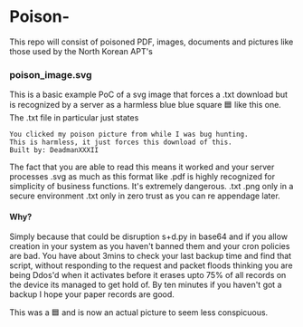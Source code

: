 # Poison-
This repo will consist of poisoned PDF, images, documents and pictures like those used by the North Korean APT's

### poison_image.svg
This is a basic example PoC of a svg image that forces a .txt download but is recognized by a server as a harmless blue blue square 🟦 like this one.
The .txt file in particular just states

```
You clicked my poison picture from while I was bug hunting.
This is harmless, it just forces this download of this.
Built by: DeadmanXXXII
```


The fact that you are able to read this means it worked and your server processes .svg as much as this format like .pdf is highly recognized for simplicity of business functions.
It's extremely dangerous.
.txt .png only in a secure environment 
.txt only in zero trust as you can re appendage later.

#### Why?

Simply because that could be disruption s+d.py in base64 and if you allow creation in your system as you haven't banned them and your cron policies are bad. You have about 3mins to check your last backup time and find that script, without responding to the request and packet floods thinking you are being Ddos'd when it activates before it erases upto 75% of all records on the device its managed to get hold of. By ten minutes if you haven't got a backup I hope your paper records are good.

This was a 🟦 and is now an actual picture to seem less conspicuous.



